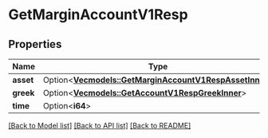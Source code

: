 # GetMarginAccountV1Resp

## Properties

Name | Type | Description | Notes
------------ | ------------- | ------------- | -------------
**asset** | Option<[**Vec<models::GetMarginAccountV1RespAssetInner>**](GetMarginAccountV1Resp_asset_inner.md)> |  | [optional]
**greek** | Option<[**Vec<models::GetAccountV1RespGreekInner>**](GetAccountV1Resp_greek_inner.md)> |  | [optional]
**time** | Option<**i64**> |  | [optional]

[[Back to Model list]](../README.md#documentation-for-models) [[Back to API list]](../README.md#documentation-for-api-endpoints) [[Back to README]](../README.md)


